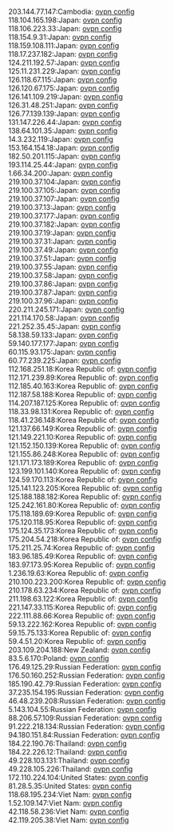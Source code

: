 203.144.77.147:Cambodia: [ovpn config](vpn/203_144_77_147.ovpn)  
118.104.165.198:Japan: [ovpn config](vpn/118_104_165_198.ovpn)  
118.106.223.33:Japan: [ovpn config](vpn/118_106_223_33.ovpn)  
118.154.9.31:Japan: [ovpn config](vpn/118_154_9_31.ovpn)  
118.159.108.111:Japan: [ovpn config](vpn/118_159_108_111.ovpn)  
118.17.237.182:Japan: [ovpn config](vpn/118_17_237_182.ovpn)  
124.211.192.57:Japan: [ovpn config](vpn/124_211_192_57.ovpn)  
125.11.231.229:Japan: [ovpn config](vpn/125_11_231_229.ovpn)  
126.118.67.115:Japan: [ovpn config](vpn/126_118_67_115.ovpn)  
126.120.67.175:Japan: [ovpn config](vpn/126_120_67_175.ovpn)  
126.141.109.219:Japan: [ovpn config](vpn/126_141_109_219.ovpn)  
126.31.48.251:Japan: [ovpn config](vpn/126_31_48_251.ovpn)  
126.77.139.139:Japan: [ovpn config](vpn/126_77_139_139.ovpn)  
131.147.226.44:Japan: [ovpn config](vpn/131_147_226_44.ovpn)  
138.64.101.35:Japan: [ovpn config](vpn/138_64_101_35.ovpn)  
14.3.232.119:Japan: [ovpn config](vpn/14_3_232_119.ovpn)  
153.164.154.18:Japan: [ovpn config](vpn/153_164_154_18.ovpn)  
182.50.201.115:Japan: [ovpn config](vpn/182_50_201_115.ovpn)  
193.114.25.44:Japan: [ovpn config](vpn/193_114_25_44.ovpn)  
1.66.34.200:Japan: [ovpn config](vpn/1_66_34_200.ovpn)  
219.100.37.104:Japan: [ovpn config](vpn/219_100_37_104.ovpn)  
219.100.37.105:Japan: [ovpn config](vpn/219_100_37_105.ovpn)  
219.100.37.107:Japan: [ovpn config](vpn/219_100_37_107.ovpn)  
219.100.37.13:Japan: [ovpn config](vpn/219_100_37_13.ovpn)  
219.100.37.177:Japan: [ovpn config](vpn/219_100_37_177.ovpn)  
219.100.37.182:Japan: [ovpn config](vpn/219_100_37_182.ovpn)  
219.100.37.19:Japan: [ovpn config](vpn/219_100_37_19.ovpn)  
219.100.37.31:Japan: [ovpn config](vpn/219_100_37_31.ovpn)  
219.100.37.49:Japan: [ovpn config](vpn/219_100_37_49.ovpn)  
219.100.37.51:Japan: [ovpn config](vpn/219_100_37_51.ovpn)  
219.100.37.55:Japan: [ovpn config](vpn/219_100_37_55.ovpn)  
219.100.37.58:Japan: [ovpn config](vpn/219_100_37_58.ovpn)  
219.100.37.86:Japan: [ovpn config](vpn/219_100_37_86.ovpn)  
219.100.37.87:Japan: [ovpn config](vpn/219_100_37_87.ovpn)  
219.100.37.96:Japan: [ovpn config](vpn/219_100_37_96.ovpn)  
220.211.245.171:Japan: [ovpn config](vpn/220_211_245_171.ovpn)  
221.114.170.58:Japan: [ovpn config](vpn/221_114_170_58.ovpn)  
221.252.35.45:Japan: [ovpn config](vpn/221_252_35_45.ovpn)  
58.138.59.133:Japan: [ovpn config](vpn/58_138_59_133.ovpn)  
59.140.177.177:Japan: [ovpn config](vpn/59_140_177_177.ovpn)  
60.115.93.175:Japan: [ovpn config](vpn/60_115_93_175.ovpn)  
60.77.239.225:Japan: [ovpn config](vpn/60_77_239_225.ovpn)  
112.168.251.18:Korea Republic of: [ovpn config](vpn/112_168_251_18.ovpn)  
112.171.239.89:Korea Republic of: [ovpn config](vpn/112_171_239_89.ovpn)  
112.185.40.163:Korea Republic of: [ovpn config](vpn/112_185_40_163.ovpn)  
112.187.58.188:Korea Republic of: [ovpn config](vpn/112_187_58_188.ovpn)  
114.207.187.125:Korea Republic of: [ovpn config](vpn/114_207_187_125.ovpn)  
118.33.98.131:Korea Republic of: [ovpn config](vpn/118_33_98_131.ovpn)  
118.41.236.148:Korea Republic of: [ovpn config](vpn/118_41_236_148.ovpn)  
121.137.66.149:Korea Republic of: [ovpn config](vpn/121_137_66_149.ovpn)  
121.149.221.10:Korea Republic of: [ovpn config](vpn/121_149_221_10.ovpn)  
121.152.150.139:Korea Republic of: [ovpn config](vpn/121_152_150_139.ovpn)  
121.155.86.248:Korea Republic of: [ovpn config](vpn/121_155_86_248.ovpn)  
121.171.173.189:Korea Republic of: [ovpn config](vpn/121_171_173_189.ovpn)  
123.199.101.140:Korea Republic of: [ovpn config](vpn/123_199_101_140.ovpn)  
124.59.170.113:Korea Republic of: [ovpn config](vpn/124_59_170_113.ovpn)  
125.141.123.205:Korea Republic of: [ovpn config](vpn/125_141_123_205.ovpn)  
125.188.188.182:Korea Republic of: [ovpn config](vpn/125_188_188_182.ovpn)  
125.242.161.80:Korea Republic of: [ovpn config](vpn/125_242_161_80.ovpn)  
175.118.189.69:Korea Republic of: [ovpn config](vpn/175_118_189_69.ovpn)  
175.120.118.95:Korea Republic of: [ovpn config](vpn/175_120_118_95.ovpn)  
175.124.35.173:Korea Republic of: [ovpn config](vpn/175_124_35_173.ovpn)  
175.204.54.218:Korea Republic of: [ovpn config](vpn/175_204_54_218.ovpn)  
175.211.25.74:Korea Republic of: [ovpn config](vpn/175_211_25_74.ovpn)  
183.96.185.49:Korea Republic of: [ovpn config](vpn/183_96_185_49.ovpn)  
183.97.173.95:Korea Republic of: [ovpn config](vpn/183_97_173_95.ovpn)  
1.236.19.63:Korea Republic of: [ovpn config](vpn/1_236_19_63.ovpn)  
210.100.223.200:Korea Republic of: [ovpn config](vpn/210_100_223_200.ovpn)  
210.178.63.234:Korea Republic of: [ovpn config](vpn/210_178_63_234.ovpn)  
211.198.63.122:Korea Republic of: [ovpn config](vpn/211_198_63_122.ovpn)  
221.147.33.115:Korea Republic of: [ovpn config](vpn/221_147_33_115.ovpn)  
222.111.88.66:Korea Republic of: [ovpn config](vpn/222_111_88_66.ovpn)  
59.13.222.162:Korea Republic of: [ovpn config](vpn/59_13_222_162.ovpn)  
59.15.75.133:Korea Republic of: [ovpn config](vpn/59_15_75_133.ovpn)  
59.4.51.20:Korea Republic of: [ovpn config](vpn/59_4_51_20.ovpn)  
203.109.204.188:New Zealand: [ovpn config](vpn/203_109_204_188.ovpn)  
83.5.6.170:Poland: [ovpn config](vpn/83_5_6_170.ovpn)  
176.49.125.29:Russian Federation: [ovpn config](vpn/176_49_125_29.ovpn)  
176.50.160.252:Russian Federation: [ovpn config](vpn/176_50_160_252.ovpn)  
185.190.42.79:Russian Federation: [ovpn config](vpn/185_190_42_79.ovpn)  
37.235.154.195:Russian Federation: [ovpn config](vpn/37_235_154_195.ovpn)  
46.48.239.208:Russian Federation: [ovpn config](vpn/46_48_239_208.ovpn)  
5.143.104.55:Russian Federation: [ovpn config](vpn/5_143_104_55.ovpn)  
88.206.57.109:Russian Federation: [ovpn config](vpn/88_206_57_109.ovpn)  
91.222.218.134:Russian Federation: [ovpn config](vpn/91_222_218_134.ovpn)  
94.180.151.84:Russian Federation: [ovpn config](vpn/94_180_151_84.ovpn)  
184.22.190.76:Thailand: [ovpn config](vpn/184_22_190_76.ovpn)  
184.22.226.12:Thailand: [ovpn config](vpn/184_22_226_12.ovpn)  
49.228.103.131:Thailand: [ovpn config](vpn/49_228_103_131.ovpn)  
49.228.105.226:Thailand: [ovpn config](vpn/49_228_105_226.ovpn)  
172.110.224.104:United States: [ovpn config](vpn/172_110_224_104.ovpn)  
81.28.5.35:United States: [ovpn config](vpn/81_28_5_35.ovpn)  
118.68.195.234:Viet Nam: [ovpn config](vpn/118_68_195_234.ovpn)  
1.52.109.147:Viet Nam: [ovpn config](vpn/1_52_109_147.ovpn)  
42.118.58.236:Viet Nam: [ovpn config](vpn/42_118_58_236.ovpn)  
42.119.205.38:Viet Nam: [ovpn config](vpn/42_119_205_38.ovpn)  
